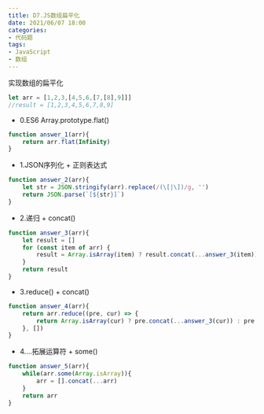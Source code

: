 ```yaml
---
title: D7.JS数组扁平化
date: 2021/06/07 18:00
categories: 
- 代码题
tags: 
- JavaScript
- 数组
---
```


实现数组的扁平化

``` javascript
let arr = [1,2,3,[4,5,6,[7,[8],9]]]
//result = [1,2,3,4,5,6,7,8,9]
```

- 0.ES6 Array.prototype.flat()

``` javascript
function answer_1(arr){
    return arr.flat(Infinity)
}
```

- 1.JSON序列化 + 正则表达式

``` javascript
function answer_2(arr){
    let str = JSON.stringify(arr).replace(/(\[|\])/g, '')
    return JSON.parse(`[${str}]`)
}
```

- 2.递归 + concat()

``` javascript
function answer_3(arr){
    let result = []
    for (const item of arr) {
        result = Array.isArray(item) ? result.concat(...answer_3(item)) : result.concat([item])
    }
    return result
}
```

- 3.reduce() + concat()

``` javascript
function answer_4(arr){
    return arr.reduce((pre, cur) => {
        return Array.isArray(cur) ? pre.concat(...answer_3(cur)) : pre.concat([cur])
    }, [])
}
```

- 4....拓展运算符 + some()

``` javascript
function answer_5(arr){
    while(arr.some(Array.isArray)){
        arr = [].concat(...arr)
    }
    return arr
}
```